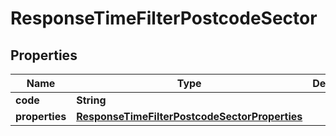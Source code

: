 
# ResponseTimeFilterPostcodeSector

## Properties
Name | Type | Description | Notes
------------ | ------------- | ------------- | -------------
**code** | **String** |  | 
**properties** | [**ResponseTimeFilterPostcodeSectorProperties**](ResponseTimeFilterPostcodeSectorProperties.md) |  | 



